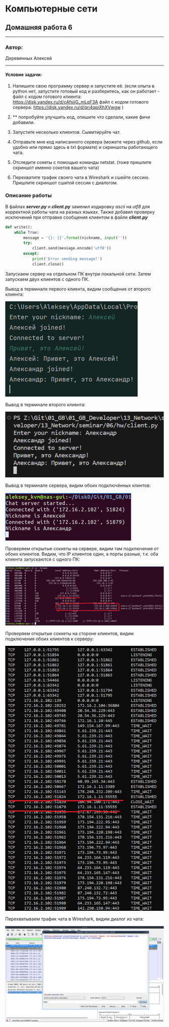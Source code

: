 # Компьютерные сети
## Домашняя работа 6
* **
### Автор:
Деревянных Алексей
* **

#### Условие задачи:
1. Напишите свою программу сервер и запустите её. (если опыта в python нет, запустите готовый код и разберитесь, как он работает - файл с кодом готового клиента: https://disk.yandex.ru/d/cAfsjjG_mLqF3A файл с кодом готового сервера: https://disk.yandex.ru/d/qrj4qpiXhXVwgw )

2. ** попробуйте улучшить код, опишите что сделали, какие фичи добавили.
3. Запустите несколько клиентов. Сымитируйте чат.
4. Отправьте мне код написанного сервера (можете через github, если удобно или прямо здесь в txt формате) и скриншоты работающего чата.
5. Отследите сокеты с помощью команды netstat. (тоже пришлите скриншот именно сокетов вашего чата)
6. Перехватите трафик своего чата в Wireshark и cшейте сессию. Пришлите скриншот сшитой сессии с диалогом.


### Описание работы
В файлах __*server.py*__ и __*client.py*__ заменил кодировку *ascii* на *utf8* для корректной работы чата на разных языках.
Также добавил проверку исключений при отправке сообщения клиентом в файле __*client.py*__
```` python
def write():
    while True:
        message = '{}: {}'.format(nickname, input(''))
        try:
            client.send(message.encode('utf8'))
        except:
            print('Error sending message!')
            client.close()
````
Запускаем сервер на отдельном ПК внутри локальной сети. Затем запускаем двух клиентов с одного ПК.

Вывод в терминале первого клиента, видим сообщение от второго клиента:

![Client1 chat image](img/img_2.png "Client1 chat")

Вывод в терминале второго клиента:

![Client2 chat image](img/img_3.png "Client2 chat")

Вывод в терминале сервера, видим обоих подключённых клинтов:

![Server chat image](img/img_1.png "Server chat")

Проверяем открытые соккеты на сервере, видим там подключения от обоих клиентов.
Видим, что IP клиентов один, а порты разные, т.к. оба клиента запускаются с одного ПК:

![Server sockets image](img/img_4.png "Server sockets")

Проверяем открытые соккеты на стороне клиентов, видим подключения обоих клиентов к серверу:

![Clients sockets image](img/img_5.png "Clients sockets")

Перехватываем трафик чата в Wireshark, видим диалог из чата:

![Wireshark session image](img/img_6.png "Wireshark session")